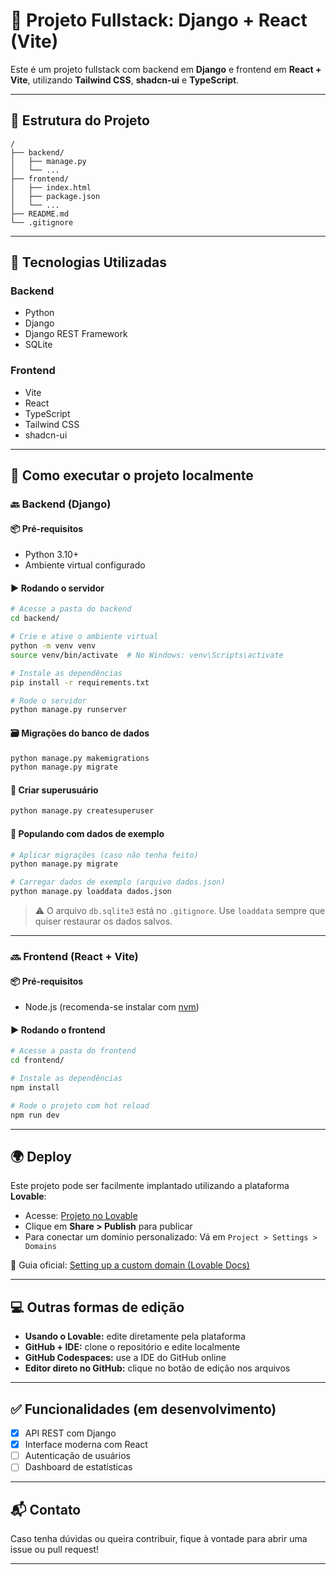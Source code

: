 # 🚀 Projeto Fullstack: Django + React (Vite)

Este é um projeto fullstack com backend em **Django** e frontend em **React + Vite**, utilizando **Tailwind CSS**, **shadcn-ui** e **TypeScript**.

---

## 📁 Estrutura do Projeto

```
/
├── backend/
│   ├── manage.py
│   └── ...
├── frontend/
│   ├── index.html
│   ├── package.json
│   └── ...
├── README.md
└── .gitignore
```

---

## 🧠 Tecnologias Utilizadas

### Backend

- Python
- Django
- Django REST Framework
- SQLite

### Frontend

- Vite
- React
- TypeScript
- Tailwind CSS
- shadcn-ui

---

## 🔧 Como executar o projeto localmente

### 🔙 Backend (Django)

#### 📦 Pré-requisitos

- Python 3.10+
- Ambiente virtual configurado

#### ▶️ Rodando o servidor

```bash
# Acesse a pasta do backend
cd backend/

# Crie e ative o ambiente virtual
python -m venv venv
source venv/bin/activate  # No Windows: venv\Scripts\activate

# Instale as dependências
pip install -r requirements.txt

# Rode o servidor
python manage.py runserver
```

#### 🗃️ Migrações do banco de dados

```bash
python manage.py makemigrations
python manage.py migrate
```

#### 👤 Criar superusuário

```bash
python manage.py createsuperuser
```

#### 🧪 Populando com dados de exemplo

```bash
# Aplicar migrações (caso não tenha feito)
python manage.py migrate

# Carregar dados de exemplo (arquivo dados.json)
python manage.py loaddata dados.json
```

> ⚠️ O arquivo `db.sqlite3` está no `.gitignore`. Use `loaddata` sempre que quiser restaurar os dados salvos.

---

### 🔜 Frontend (React + Vite)

#### 📦 Pré-requisitos

- Node.js (recomenda-se instalar com [nvm](https://github.com/nvm-sh/nvm#installing-and-updating))

#### ▶️ Rodando o frontend

```bash
# Acesse a pasta do frontend
cd frontend/

# Instale as dependências
npm install

# Rode o projeto com hot reload
npm run dev
```

---

## 🌍 Deploy

Este projeto pode ser facilmente implantado utilizando a plataforma **Lovable**:

- Acesse: [Projeto no Lovable](https://lovable.dev/projects/97817821-2020-4d7a-b69e-4767f7ded0e6)
- Clique em **Share > Publish** para publicar
- Para conectar um domínio personalizado: Vá em `Project > Settings > Domains`

🔗 Guia oficial: [Setting up a custom domain (Lovable Docs)](https://docs.lovable.dev/tips-tricks/custom-domain#step-by-step-guide)

---

## 💻 Outras formas de edição

- **Usando o Lovable:** edite diretamente pela plataforma
- **GitHub + IDE:** clone o repositório e edite localmente
- **GitHub Codespaces:** use a IDE do GitHub online
- **Editor direto no GitHub:** clique no botão de edição nos arquivos

---

## ✅ Funcionalidades (em desenvolvimento)

- [x] API REST com Django
- [x] Interface moderna com React
- [ ] Autenticação de usuários
- [ ] Dashboard de estatísticas

---

## 📬 Contato

Caso tenha dúvidas ou queira contribuir, fique à vontade para abrir uma issue ou pull request!

---

